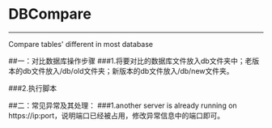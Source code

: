 DBCompare
=========
------

Compare tables' different in most database

##一：对比数据库操作步骤
###1.将要对比的数据库文件放入db文件夹中；老版本的db文件放入/db/old文件夹；新版本的db文件放入/db/new文件夹。

###2.执行脚本

##二：常见异常及其处理：
###1.another server is already running on https://ip:port，说明端口已经被占用，修改异常信息中的端口即可。
